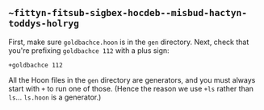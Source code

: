 ## `~fittyn-fitsub-sigbex-hocdeb--misbud-hactyn-toddys-holryg`
First, make sure `goldbachce.hoon` is in the `gen` directory.  Next, check that you're prefixing `goldbachce 112` with a plus sign:

`+goldbachce 112`

All the Hoon files in the `gen` directory are generators, and you must always start with `+` to run one of those.  (Hence the reason we use `+ls` rather than `ls`... `ls.hoon` is a generator.)